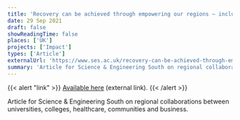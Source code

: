 ```yaml
---
title: 'Recovery can be achieved through empowering our regions – including England’s south east'
date: 29 Sep 2021
draft: false
showReadingTime: false
places: ['UK']
projects: ['Impact']
types: ['Article']
externalUrl: 'https://www.ses.ac.uk/recovery-can-be-achieved-through-empowering-our-regions/'
summary: 'Article for Science & Engineering South on regional collaborations between universities, colleges, healthcare, communities and business.'
---
```


{{< alert "link" >}}
[Available here](https://www.ses.ac.uk/recovery-can-be-achieved-through-empowering-our-regions/) (external link).
{{< /alert >}}

Article for Science & Engineering South on regional collaborations between universities, colleges, healthcare, communities and business.